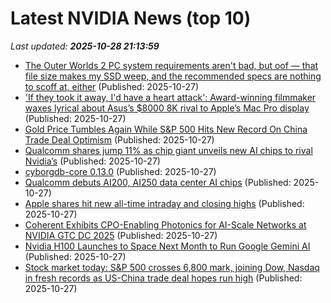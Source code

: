 # Latest NVIDIA News (top 10)
_Last updated: **2025-10-28 21:13:59**_

- [The Outer Worlds 2 PC system requirements aren't bad, but oof — that file size makes my SSD weep, and the recommended specs are nothing to scoff at, either](https://www.windowscentral.com/gaming/the-outer-worlds-2-pc-system-requirements-arent-bad-but-oof-that-file-size-makes-my-ssd-weep-and-the-recommended-specs-are-nothing-to-scoff-at-either) (Published: 2025-10-27)
- ['If they took it away, I'd have a heart attack': Award-winning filmmaker waxes lyrical about Asus’s $8000 8K rival to Apple’s Mac Pro display](https://www.techradar.com/pro/if-they-took-it-away-id-have-a-heart-attack-award-winning-filmmaker-is-wax-lyrical-about-asuss-usd8000-8k-rival-apple-mac-pro-display) (Published: 2025-10-27)
- [Gold Price Tumbles Again While S&P 500 Hits New Record On China Trade Deal Optimism](https://www.forbes.com/sites/antoniopequenoiv/2025/10/27/gold-price-tumbles-again-while-sp-500-hits-new-record-on-china-trade-deal-optimism/) (Published: 2025-10-27)
- [Qualcomm shares jump 11% as chip giant unveils new AI chips to rival Nvidia’s](https://nypost.com/2025/10/27/business/qualcomm-shares-jump-11-on-new-ai-chips-to-rival-nvidia-amd/) (Published: 2025-10-27)
- [cyborgdb-core 0.13.0](https://pypi.org/project/cyborgdb-core/) (Published: 2025-10-27)
- [Qualcomm debuts AI200, AI250 data center AI chips](https://siliconangle.com/2025/10/27/qualcomm-debuts-ai200-ai250-data-center-ai-chips/) (Published: 2025-10-27)
- [Apple shares hit new all-time intraday and closing highs](https://macdailynews.com/2025/10/27/apple-shares-hit-new-all-time-intraday-and-closing-highs-251027/) (Published: 2025-10-27)
- [Coherent Exhibits CPO-Enabling Photonics for AI-Scale Networks at NVIDIA GTC DC 2025](https://www.globenewswire.com/news-release/2025/10/27/3174954/11543/en/Coherent-Exhibits-CPO-Enabling-Photonics-for-AI-Scale-Networks-at-NVIDIA-GTC-DC-2025.html) (Published: 2025-10-27)
- [Nvidia H100 Launches to Space Next Month to Run Google Gemini AI](https://www.nextbigfuture.com/2025/10/nvidia-h100-launches-to-space-next-month-to-run-google-gemini-ai.html) (Published: 2025-10-27)
- [Stock market today: S&P 500 crosses 6,800 mark, joining Dow, Nasdaq in fresh records as US-China trade deal hopes run high](https://finance.yahoo.com/news/live/stock-market-today-sp-500-crosses-6800-mark-joining-dow-nasdaq-in-fresh-records-as-us-china-trade-deal-hopes-run-high-200037582.html) (Published: 2025-10-27)
